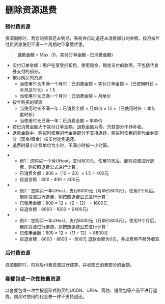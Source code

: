 # 删除资源退费

### 预付费资源 
资源删除时，若您的资源还未到期，系统会自动退还未消费部分的金额。按月按年付费资源使用不满一个周期时不享受优惠。

> **退款金额 = Max（0，实付订单金额 - 已消费金额）**

* 实付订单金额：用户在享受折扣后，使用现金、赠金支付的款项，不包括代金券支付的部分。
* 按月购买的资源
  * 当使用时长不满一个月时：已消费金额 = 实付订单金额 ×（已使用时长 ÷ 本月总时长）× 1.5
  * 当使用时长已满一个月时：已消费金额 = 月单价
* 按年购买的资源
  * 当使用时长不满一年：已消费金额 = 月单价 × 12 ×（已使用时长 ÷ 本年度时长）
  * 当使用时长已满一年：已消费金额 = 年单价
* 若已消费金额大于实付订单金额，退款金额为零，欠款部分不作补收。 
* 退款金额中，购买时使用的代金券部分不支持退还，购买时使用的非代金券部分（现金/赠金）按支付比例退还。
* 退费时最小计费单位为小时，不满小时按一小时算。


- - 例1：您购买一个月UHost，支付800元。使用10天后，删除资源进行退费，则按照退费公式进行计算：
  - 已消费金额：800 ×（10 ÷ 30）× 1.5 = 400元
  - 应退金额：800 - 400 = 400元

- * 例2：您购买一年UHost，支付8000元（月单价800元）。使用2个月后，删除资源进行退费，则按照退费公式进行计算：
  * 已使用金额：800 × 12 ×（2 ÷ 12） = 1600元
  * 应退金额：8000 - 1600 = 6400元\

- * 例3：您购买一年UHost，支付8000元（月单价800元）。使用11个月后，删除资源进行退费，则按照退费公式进行计算：
  * 已使用金额：800 × 12 ×（11 ÷ 12）= 8800元
  * 应退金额：8000 - 8800 = -800元 退款金额为0元，多出费用不额外收取

### 后付费资源 
资源删除时，将对后付费资源进行结算，并收取已消费部分的金额。

### 套餐包或一次性按量资源
以套餐包或一次性按量形式购买的UCDN、UFile、高防、短信包等产品不进行退费。购买时使用的代金券一律不支持退还。

